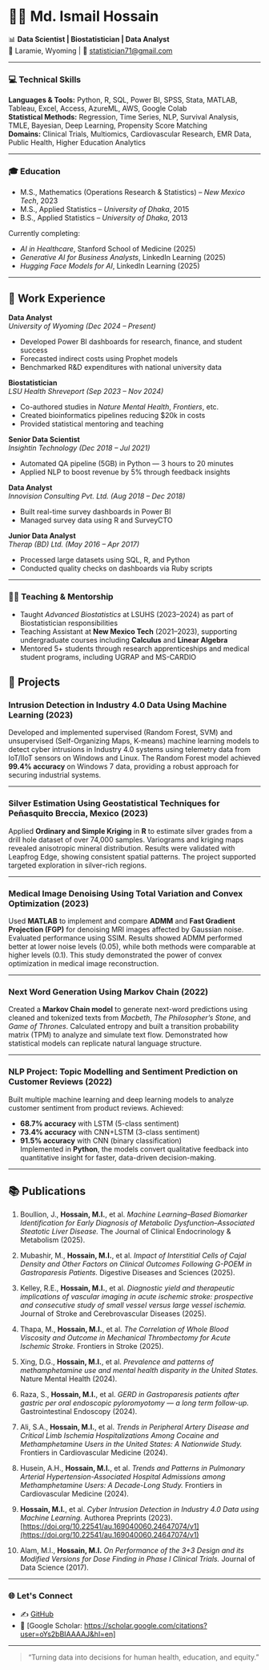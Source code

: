 # 👨‍🔬 Md. Ismail Hossain

📊 **Data Scientist | Biostatistician | Data Analyst**  
📍 Laramie, Wyoming | 📧 statistician71@gmail.com  

---

### 💻 Technical Skills
**Languages & Tools:** Python, R, SQL, Power BI, SPSS, Stata, MATLAB, Tableau, Excel, Access, AzureML, AWS, Google Colab  
**Statistical Methods:** Regression, Time Series, NLP, Survival Analysis, TMLE, Bayesian, Deep Learning, Propensity Score Matching  
**Domains:** Clinical Trials, Multiomics, Cardiovascular Research, EMR Data, Public Health, Higher Education Analytics

---

### 🎓 Education
- M.S., Mathematics (Operations Research & Statistics) – *New Mexico Tech*, 2023  
- M.S., Applied Statistics – *University of Dhaka*, 2015  
- B.S., Applied Statistics – *University of Dhaka*, 2013

Currently completing:
- *AI in Healthcare*, Stanford School of Medicine (2025)  
- *Generative AI for Business Analysts*, LinkedIn Learning (2025)  
- *Hugging Face Models for AI*, LinkedIn Learning (2025)

---

## 💼 Work Experience

**Data Analyst**  
*University of Wyoming (Dec 2024 – Present)*  
- Developed Power BI dashboards for research, finance, and student success  
- Forecasted indirect costs using Prophet models  
- Benchmarked R&D expenditures with national university data

**Biostatistician**  
*LSU Health Shreveport (Sep 2023 – Nov 2024)*  
- Co-authored studies in *Nature Mental Health*, *Frontiers*, etc.  
- Created bioinformatics pipelines reducing $20k in costs  
- Provided statistical mentoring and teaching

**Senior Data Scientist**  
*Insightin Technology (Dec 2018 – Jul 2021)*  
- Automated QA pipeline (5GB) in Python — 3 hours to 20 minutes  
- Applied NLP to boost revenue by 5% through feedback insights  

**Data Analyst**  
*Innovision Consulting Pvt. Ltd. (Aug 2018 – Dec 2018)*  
- Built real-time survey dashboards in Power BI  
- Managed survey data using R and SurveyCTO  

**Junior Data Analyst**  
*Therap (BD) Ltd. (May 2016 – Apr 2017)*  
- Processed large datasets using SQL, R, and Python  
- Conducted quality checks on dashboards via Ruby scripts

---

### 👨‍🏫 Teaching & Mentorship

- Taught *Advanced Biostatistics* at LSUHS (2023–2024) as part of Biostatistician responsibilities  
- Teaching Assistant at **New Mexico Tech** (2021–2023), supporting undergraduate courses including **Calculus** and **Linear Algebra**  
- Mentored 5+ students through research apprenticeships and medical student programs, including UGRAP and MS-CARDIO


## 🧠 Projects

### Intrusion Detection in Industry 4.0 Data Using Machine Learning (2023)

Developed and implemented supervised (Random Forest, SVM) and unsupervised (Self-Organizing Maps, K-means) machine learning models to detect cyber intrusions in Industry 4.0 systems using telemetry data from IoT/IIoT sensors on Windows and Linux. The Random Forest model achieved **99.4% accuracy** on Windows 7 data, providing a robust approach for securing industrial systems.

---

### Silver Estimation Using Geostatistical Techniques for Peñasquito Breccia, Mexico (2023)

Applied **Ordinary and Simple Kriging** in **R** to estimate silver grades from a drill hole dataset of over 74,000 samples. Variograms and kriging maps revealed anisotropic mineral distribution. Results were validated with Leapfrog Edge, showing consistent spatial patterns. The project supported targeted exploration in silver-rich regions.

---

### Medical Image Denoising Using Total Variation and Convex Optimization (2023)

Used **MATLAB** to implement and compare **ADMM** and **Fast Gradient Projection (FGP)** for denoising MRI images affected by Gaussian noise. Evaluated performance using SSIM. Results showed ADMM performed better at lower noise levels (0.05), while both methods were comparable at higher levels (0.1). This study demonstrated the power of convex optimization in medical image reconstruction.

---

### Next Word Generation Using Markov Chain (2022)

Created a **Markov Chain model** to generate next-word predictions using cleaned and tokenized texts from *Macbeth*, *The Philosopher’s Stone*, and *Game of Thrones*. Calculated entropy and built a transition probability matrix (TPM) to analyze and simulate text flow. Demonstrated how statistical models can replicate natural language structure.

---

### NLP Project: Topic Modelling and Sentiment Prediction on Customer Reviews (2022)

Built multiple machine learning and deep learning models to analyze customer sentiment from product reviews. Achieved:
- **68.7% accuracy** with LSTM (5-class sentiment)
- **73.4% accuracy** with CNN+LSTM (3-class sentiment)
- **91.5% accuracy** with CNN (binary classification)  
Implemented in **Python**, the models convert qualitative feedback into quantitative insight for faster, data-driven decision-making.


---

## 📚 Publications

1. Boullion, J., **Hossain, M.I.**, et al. *Machine Learning–Based Biomarker Identification for Early Diagnosis of Metabolic Dysfunction–Associated Steatotic Liver Disease.* The Journal of Clinical Endocrinology & Metabolism (2025).

2. Mubashir, M., **Hossain, M.I.**, et al. *Impact of Interstitial Cells of Cajal Density and Other Factors on Clinical Outcomes Following G-POEM in Gastroparesis Patients.* Digestive Diseases and Sciences (2025).

3. Kelley, R.E., **Hossain, M.I.**, et al. *Diagnostic yield and therapeutic implications of vascular imaging in acute ischemic stroke: prospective and consecutive study of small vessel versus large vessel ischemia.* Journal of Stroke and Cerebrovascular Diseases (2025).

4. Thapa, M., **Hossain, M.I.**, et al. *The Correlation of Whole Blood Viscosity and Outcome in Mechanical Thrombectomy for Acute Ischemic Stroke.* Frontiers in Stroke (2025).

5. Xing, D.G., **Hossain, M.I.**, et al. *Prevalence and patterns of methamphetamine use and mental health disparity in the United States.* Nature Mental Health (2024).

6. Raza, S., **Hossain, M.I.**, et al. *GERD in Gastroparesis patients after gastric per oral endoscopic pyloromyotomy — a long term follow-up.* Gastrointestinal Endoscopy (2024).

7. Ali, S.A., **Hossain, M.I.**, et al. *Trends in Peripheral Artery Disease and Critical Limb Ischemia Hospitalizations Among Cocaine and Methamphetamine Users in the United States: A Nationwide Study.* Frontiers in Cardiovascular Medicine (2024).

8. Husein, A.H., **Hossain, M.I.**, et al. *Trends and Patterns in Pulmonary Arterial Hypertension-Associated Hospital Admissions among Methamphetamine Users: A Decade-Long Study.* Frontiers in Cardiovascular Medicine (2024).

9. **Hossain, M.I.**, et al. *Cyber Intrusion Detection in Industry 4.0 Data using Machine Learning.* Authorea Preprints (2023). [https://doi.org/10.22541/au.169040060.24647074/v1](https://doi.org/10.22541/au.169040060.24647074/v1)

10. Alam, M.I., **Hossain, M.I.** *On Performance of the 3+3 Design and its Modified Versions for Dose Finding in Phase I Clinical Trials.* Journal of Data Science (2017).


---

### 🌐 Let's Connect 
- ✍️ [GitHub](https://github.com/Ismail-therap)  
- 📖 [Google Scholar: https://scholar.google.com/citations?user=oYs2bBIAAAAJ&hl=en]
  
---

> “Turning data into decisions for human health, education, and equity.”
